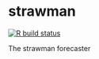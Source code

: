 # strawman

 <!-- badges: start -->
  [![R build status](https://github.com/cmu-delphi/covid-19-forecast/workflows/R-CMD-check/badge.svg)](https://github.com/cmu-delphi/covid-19-forecast/actions)
  <!-- badges: end -->

The strawman forecaster
